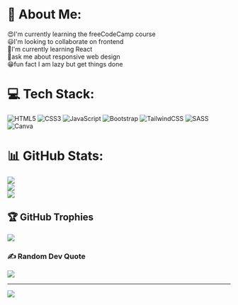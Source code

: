 # 💫 About Me:
😍I'm currently learning the freeCodeCamp course<br>😃I'm looking to collaborate on frontend<br>😬I'm currently learning React<br>🤭ask me about responsive web design<br>😁fun fact I am lazy but get things done


# 💻 Tech Stack:
![HTML5](https://img.shields.io/badge/html5-%23E34F26.svg?style=plastic&logo=html5&logoColor=white) ![CSS3](https://img.shields.io/badge/css3-%231572B6.svg?style=plastic&logo=css3&logoColor=white) ![JavaScript](https://img.shields.io/badge/javascript-%23323330.svg?style=plastic&logo=javascript&logoColor=%23F7DF1E) ![Bootstrap](https://img.shields.io/badge/bootstrap-%23563D7C.svg?style=plastic&logo=bootstrap&logoColor=white) ![TailwindCSS](https://img.shields.io/badge/tailwindcss-%2338B2AC.svg?style=plastic&logo=tailwind-css&logoColor=white) ![SASS](https://img.shields.io/badge/SASS-hotpink.svg?style=plastic&logo=SASS&logoColor=white) ![Canva](https://img.shields.io/badge/Canva-%2300C4CC.svg?style=plastic&logo=Canva&logoColor=white)
# 📊 GitHub Stats:
![](https://github-readme-stats.vercel.app/api?username=Aneal07&theme=blueberry&hide_border=false&include_all_commits=true&count_private=true)<br/>
![](https://github-readme-streak-stats.herokuapp.com/?user=Aneal07&theme=blueberry&hide_border=false)<br/>
![](https://github-readme-stats.vercel.app/api/top-langs/?username=Aneal07&theme=blueberry&hide_border=false&include_all_commits=true&count_private=true&layout=compact)

## 🏆 GitHub Trophies
![](https://github-profile-trophy.vercel.app/?username=Aneal07&theme=juicyfresh&no-frame=false&no-bg=false&margin-w=4)

### ✍️ Random Dev Quote
![](https://quotes-github-readme.vercel.app/api?type=horizontal&theme=gruvbox)

---
[![](https://visitcount.itsvg.in/api?id=Aneal07&icon=7&color=0)](https://visitcount.itsvg.in)

<!-- Proudly created with GPRM ( https://gprm.itsvg.in ) -->
